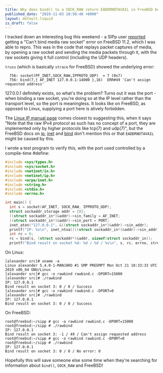 ```yaml
---
title: Why does bind() to a SOCK_RAW return EADDRNOTAVAIL in FreeBSD but not Linux?
published_date: "2019-11-03 10:50:48 +0000"
layout: default.liquid
is_draft: false
---
```

I tracked down an interesting bug this weekend - a SIPp user [reported](https://github.com/SIPp/sipp/issues/433) getting a "Can't bind media raw socket" error on FreeBSD 11.2, which I was able to repro. This was in the code that replays packet captures of media, by opening a raw socket and sending the media packets through it, with the raw sockets giving it full control (including the UDP headers).

`truss` (which is basically `strace` for FreeBSD) showed the underlying error:

```
  756: socket(PF_INET,SOCK_RAW,IPPROTO_UDP)  = 7 (0x7)
  756: bind(7,{ AF_INET 127.0.0.1:14000 },16)  ERR#49 'Can't assign requested address'
```

127.0.0.1 definitely exists, so what's the problem? Turns out it was the port - when binding a raw socket, you're doing so at the IP level rather than the transport level, so the port is meaningless. It looks like on FreeBSD, as opposed to Linux, supplying a port here is atively forbidden.

The [Linux IP manual page](http://man7.org/linux/man-pages/man7/ip.7.html) comes closest to suggesting this, when it says "Note that the raw IPv4 protocol as such has no concept of a port, they are implemented only by higher protocols like tcp(7) and udp(7)", but the FreeBSD docs on [ip](https://www.freebsd.org/cgi/man.cgi?query=ip&apropos=0&sektion=4&manpath=FreeBSD+11.2-RELEASE&arch=default&format=html), [inet](https://www.freebsd.org/cgi/man.cgi?query=inet&apropos=0&sektion=4&manpath=FreeBSD+11.2-RELEASE&arch=default&format=html) and [bind](https://www.freebsd.org/cgi/man.cgi?query=bind&apropos=0&sektion=2&manpath=FreeBSD+11.2-RELEASE&arch=default&format=html) don't mention this or that `EADDRNOTAVAIL` might be caused by this.

I wrote a test program to verify this, with the port used controlled by a compile-time #define:

```c
#include <sys/types.h>
#include <sys/socket.h>
#include <netinet/in.h>
#include <netinet/ip.h>
#include <arpa/inet.h>
#include <string.h>
#include <stdio.h>
#include <errno.h>

int main() {
  int s = socket(AF_INET, SOCK_RAW, IPPROTO_UDP);
  struct sockaddr_storage addr = {0};
  ((struct sockaddr_in*)&addr)->sin_family = AF_INET;
  ((struct sockaddr_in*)&addr)->sin_port = PORT;
  inet_aton("127.0.0.1", &((struct sockaddr_in*)&addr)->sin_addr);
  printf("IP: %s\n", inet_ntoa((((struct sockaddr_in*)&addr)->sin_addr)));
  int rc = 0;
  rc = bind(s, (struct sockaddr*)&addr, sizeof(struct sockaddr_in));
  printf("Bind result on socket %d: %d / %d / %s\n", s, rc, errno, strerror(errno));
```

On Linux:

```
[alexander src]# uname -a
Linux alexander 5.4.0-1-MANJARO #1 SMP PREEMPT Mon Oct 21 10:33:33 UTC 2019 x86_64 GNU/Linux
[alexander src]# gcc -o rawbind rawbind.c -DPORT=15000
[alexander src]# ./rawbind 
IP: 127.0.0.1
Bind result on socket 3: 0 / 0 / Success
[alexander src]# gcc -o rawbind rawbind.c -DPORT=0
[alexander src]# ./rawbind 
IP: 127.0.0.1
Bind result on socket 3: 0 / 0 / Success
```

On FreeBSD:

```
root@freebsd:~/sipp # gcc -o rawbind rawbind.c -DPORT=15000
root@freebsd:~/sipp # ./rawbind 
IP: 127.0.0.1
Bind result on socket 3: -1 / 49 / Can't assign requested address
root@freebsd:~/sipp # gcc -o rawbind rawbind.c -DPORT=0
root@freebsd:~/sipp # ./rawbind
IP: 127.0.0.1
Bind result on socket 3: 0 / 0 / No error: 0
```

Hopefully this will save someone else some time when they're searching for information about `bind()`, `SOCK_RAW` and FreeBSD!
